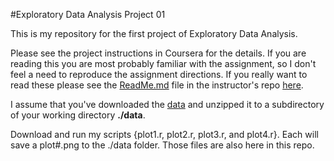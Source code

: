 #Exploratory Data Analysis Project 01

This is my repository for the first project of Exploratory Data Analysis.

Please see the project instructions in Coursera for the details.
  If you are reading this you are most probably familiar with the assignment, so I don't feel a need to reproduce the assignment directions.  If you really want to read these please see the [ReadMe.md](https://github.com/rdpeng/ExData_Plotting1/blob/master/README.md) file in the instructor's repo [here](https://github.com/rdpeng/ExData_Plotting1).

I assume that you've downloaded the [data](https://d396qusza40orc.cloudfront.net/exdata%2Fdata%2Fhousehold_power_consumption.zip) and unzipped it to a subdirectory of your working directory __./data__.

Download and run my scripts {plot1.r, plot2.r, plot3.r, and plot4.r}.  Each will save a plot#.png to the ./data folder.  Those files are also here in this repo.
